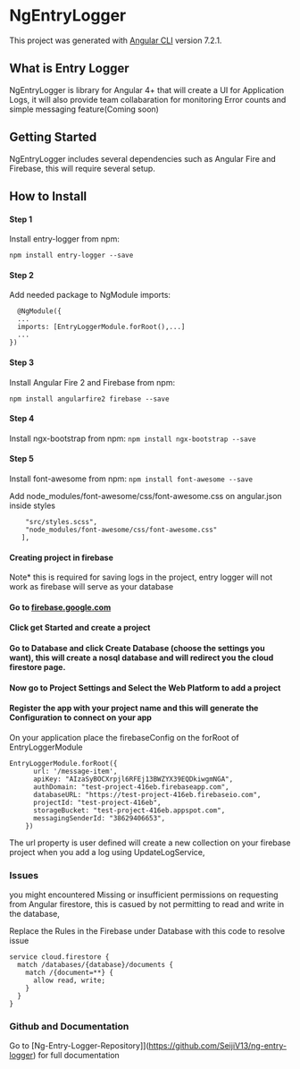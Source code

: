 # NgEntryLogger

This project was generated with [Angular CLI](https://github.com/angular/angular-cli) version 7.2.1.

## What is Entry Logger
NgEntryLogger is library for Angular 4+ that will create a UI for Application Logs, it will also provide team collabaration for
monitoring Error counts and simple messaging feature(Coming soon)

## Getting Started
NgEntryLogger includes several dependencies such as Angular Fire
and Firebase, this will require several setup.

## How to Install
#### Step 1

Install entry-logger from npm:

```npm install entry-logger --save```

#### Step 2

Add needed package to NgModule imports:

```import { EntryLoggerModule } from 'entry-logger';
  @NgModule({
  ...
  imports: [EntryLoggerModule.forRoot(),...]
  ...
})
```

#### Step 3
Install Angular Fire 2 and Firebase from npm:

```npm install angularfire2 firebase --save```


#### Step 4
Install ngx-bootstrap from npm:
```npm install ngx-bootstrap --save```


#### Step 5
Install font-awesome from npm:
```npm install font-awesome --save```

Add node_modules/font-awesome/css/font-awesome.css on angular.json
inside styles

 ```"styles": [
     "src/styles.scss",
     "node_modules/font-awesome/css/font-awesome.css"
    ],
```

#### Creating project in firebase
Note* this is required for saving logs in the project, entry logger will not work as firebase will serve as your database

#### Go to [firebase.google.com](https://firebase.google.com)


#### Click get Started and create a project



#### Go to Database and click Create Database (choose the settings you want), this will create a nosql database and will redirect you the cloud firestore page.


#### Now go to Project Settings and Select the Web Platform to add a project



#### Register the app with your project name and this will generate the Configuration to connect on your app


On your application place the firebaseConfig on the forRoot
of EntryLoggerModule


``` 
EntryLoggerModule.forRoot({
      url: '/message-item',
      apiKey: "AIzaSyBOCXrpjl6RFEj13BWZYX39EQDkiwgmNGA",
      authDomain: "test-project-416eb.firebaseapp.com",
      databaseURL: "https://test-project-416eb.firebaseio.com",
      projectId: "test-project-416eb",
      storageBucket: "test-project-416eb.appspot.com",
      messagingSenderId: "38629406653",
    })
```
The url property is user defined will create a new collection on your firebase project when you add a log using  UpdateLogService,

### Issues
you might encountered Missing or insufficient permissions 
on requesting from Angular firestore, this is casued by not permitting to read and write in the database,

Replace the Rules in the Firebase under Database with this code to resolve issue

```
service cloud.firestore {
  match /databases/{database}/documents {
    match /{document=**} {
      allow read, write;
    }
  }
}
```

### Github and Documentation
Go to [Ng-Entry-Logger-Repository]](https://github.com/SeijiV13/ng-entry-logger) for full documentation

